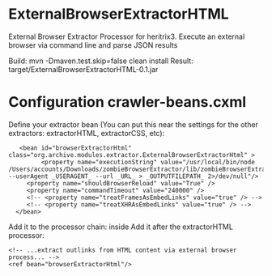 ExternalBrowserExtractorHTML
============================

External Browser Extractor Processor for heritrix3. Execute an external browser via command line and parse JSON results

Build: mvn -Dmaven.test.skip=false clean install
Result: target/ExternalBrowserExtractorHTML-0.1.jar


Configuration crawler-beans.cxml
================================

Define your extractor bean (You can put this near the settings for the other extractors: extractorHTML, extractorCSS, etc):

       <bean id="browserExtractorHtml" class="org.archive.modules.extractor.ExternalBrowserExtractorHtml" >
       	     <property name="executionString" value="/usr/local/bin/node /Users/accounts/Downloads/zombieBrowserExtractor/lib/zombieBrowserExtractor/zombieBrowserExtractor.js --userAgent _USERAGENT_ --url _URL_ > _OUTPUTFILEPATH_ 2>/dev/null"/>
	     <property name="shouldBrowserReload" value="True" />
 	     <property name="commandTimeout" value="240000" />
	     <!-- <property name="treatFramesAsEmbedLinks" value="true" /> -->
	     <!-- <property name="treatXHRAsEmbedLinks" value="true" /> -->
      </bean>

Add it to the processor chain: inside  <bean id="fetchProcessors" class="org.archive.modules.FetchChain"><property name="processors"><list>
Add it after the extractorHTML processor:

    <!-- ...extract outlinks from HTML content via external browser process... -->
    <ref bean="browserExtractorHtml"/>

